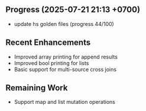 ## Progress (2025-07-21 21:13 +0700)
- update hs golden files (progress 44/100)

## Recent Enhancements
- Improved array printing for append results
- Improved bool printing for lists
- Basic support for multi-source cross joins

## Remaining Work
- Support map and list mutation operations
